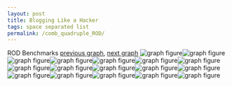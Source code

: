 ```yaml
---
layout: post
title: Blogging Like a Hacker
tags: space separated list
permalink: /comb_quadruple_ROD/
---
```


ROD Benchmarks
[previous graph](../comb_quadruple_RB/), [next graph](../comb_quadruple_SMATRIX/)
![graph figure](./images/quadruple/ROD/ROD-AVL_box.png)![graph figure](./images/quadruple/ROD/ROD-A_box.png)![graph figure](./images/quadruple/ROD/ROD-CYPHERD_box.png)![graph figure](./images/quadruple/ROD/ROD-EGG_box.png)![graph figure](./images/quadruple/ROD/ROD-FACE_box.png)![graph figure](./images/quadruple/ROD/ROD-FLOYD_box.png)![graph figure](./images/quadruple/ROD/ROD-F_box.png)![graph figure](./images/quadruple/ROD/ROD-H_box.png)![graph figure](./images/quadruple/ROD/ROD-JSOND_box.png)![graph figure](./images/quadruple/ROD/ROD-K_box.png)![graph figure](./images/quadruple/ROD/ROD-O_box.png)![graph figure](./images/quadruple/ROD/ROD-PDFD_box.png)![graph figure](./images/quadruple/ROD/ROD-RB_box.png)![graph figure](./images/quadruple/ROD/ROD-ROD_box.png)![graph figure](./images/quadruple/ROD/ROD-SMATRIX_box.png)![graph figure](./images/quadruple/ROD/ROD-SORTD_box.png)![graph figure](./images/quadruple/ROD/ROD-ZB_box.png)